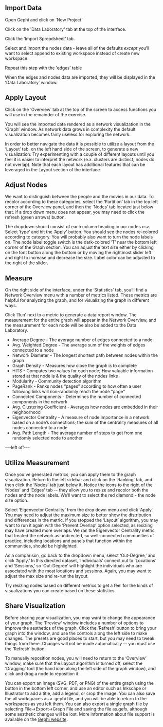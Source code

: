 ## Import Data
Open Gephi and click on 'New Project'

Click on the 'Data Laboratory' tab at the top of the interface.

Click the ‘Import Spreadsheet’ tab.

Select and import the nodes data - leave all of the defaults *except* you'll want to select append to existing workspace instead of create new workspace.

Repeat this step with the 'edges' table

When the edges and nodes data are imported, they will be displayed in the ‘Data Laboratory’ window.

## Apply Layout
Click on the ‘Overview’ tab at the top of the screen to access functions you will use in the remainder of the exercise.

You will see the imported data rendered as a network visualization in the ‘Graph’ window. As network data grows in complexity the default visualization becomes fairly useless for exploring the network.

In order to better navigate the data it is possible to utilize a layout from the ‘Layout’ tab, on the left hand side of the screen, to generate a new visualization. Try experimenting with a couple of different layouts until you feel it is easier to interpret the network (e.x. clusters are distinct, nodes do not overlap). Note that each layout has additional features that can be leveraged in the Layout section of the interface.

## Adjust Nodes
We want to distinguish between the people and the movies in our data. To recolor according to these categories, select the ‘Partition’ tab in the top left corner of the Overview panel, and then the ‘Nodes’ tab located just below that. If a drop down menu does not appear, you may need to click the refresh (green arrows) button.

The dropdown should consist of each column heading in our nodes csv. Select ‘type’ and hit the ‘Apply’ button. You should see the nodes re-colored according to category. You will probably also want to turn the node labels on. The node label toggle switch is the dark-colored ‘T’ near the bottom left corner of the Graph section. You can adjust the text size either by clicking on the font button along the bottom or by moving the rightmost slider left and right to increase and decrease the size. Label color can be adjusted to the right of the slider.

## Measure
On the right side of the interface, under the ‘Statistics’ tab, you’ll find a Network Overview menu with a number of metrics listed. These metrics are helpful for analyzing the graph, and for visualizing the graph in different ways.

Click ‘Run’ next to a metric to generate a data report window. The measurement for the entire graph will appear in the Network Overview, and the measurement for each node will be also be added to the Data Laboratory.

- Average Degree - The average number of edges connected to a node
- Avg. Weighted Degree - The average sum of the weights of edges connected to a node
- Network Diameter - The longest shortest path between nodes within the graph
- Graph Density - Measures how close the graph is to complete
- HITS - Computes two values for each node; How valuable information stored at that node is & the quality of the nodes links
- Modularity - Community detection algorithm
- PageRank - Ranks nodes “pages” according to how often a user following links will non-randomly reach the node “page”
- Connected Components - Determines the number of connected components in the network
- Avg. Clustering Coefficient - Averages how nodes are embedded in their neighborhood
- Eigenvector Centrality - A measure of node importance in a network based on a node’s connections; the sum of the centrality measures of all nodes connected to a node
- Avg. Path Length - The average number of steps to get from one randomly selected node to another


---left off---

## Utilize Measurement
Once you’ve generated metrics, you can apply them to the graph visualization. Return to the left sidebar and click on the ‘Ranking’ tab, and then click the ‘Nodes’ tab just below it. Notice the icons to the right of the ‘Nodes’ and ‘Edges’ tab -- they allow you to resize and recolor both the nodes and the node labels. We’ll want to select the red diamond - the node size option.

Select ‘Eigenvector Centrality’ from the drop down menu and click ‘Apply.' You may need to adjust the maximum size to better show the distribution and differences in the metric. If you stopped the ‘Layout’ algorithm, you may want to run it again with the ‘Prevent Overlap’ option selected, as resizing may have created more overlaps. We ran the Eigenvector Centrality metric that treated the network as undirected, so well-connected communities of practice, including locations and panels that function within the communities, should be highlighted.

As a comparison, go back to the dropdown menu, select ‘Out-Degree,’ and click ‘Apply.’ In this directed dataset, ‘Individuals’ connect out to ‘Locations’ and ‘Sessions,’ so ‘Out-Degree’ will highlight the individuals who are associated with the most locations and sessions. Again, you may want to adjust the max size and re-run the layout.

Try resizing nodes based on different metrics to get a feel for the kinds of visualizations you can create based on these statistics.

## Share Visualization
Before sharing your visualization, you may want to change the appearance of your graph. The ‘Preview’ window includes a number of options to improve the aesthetics of the graph. Click the ‘Refresh’ button to bring your graph into the window, and use the controls along the left side to make changes. The presets are good places to start, but you may need to tweak things from there. Changes will not be made automatically -- you must use the ‘Refresh’ button.

To manually reposition nodes, you will need to return to the ‘Overview’ window, make sure that the Layout algorithm is turned off, select the ‘Dragging’ tool (the hand icon along the left side of the graph window), and click and drag a node to reposition it.

You can export an image (SVG, PDF, or PNG) of the entire graph using the button in the bottom left corner, and use an editor such as Inkscape or Illustrator to add a title, add a legend, or crop the image. You can also save the all workspaces as a .gephi file, and you will be able to return to the workspaces as you left them. You can also export a single graph file by selecting File->Export->Graph File and saving the file as.gefx, although some aesthetic changes will be lost. More information about file support is available on the [Gephi website](https://gephi.org/users/supported-graph-formats/).
